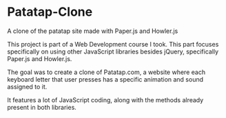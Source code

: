 # Patatap-Clone
A clone of the patatap site made with Paper.js and Howler.js

This project is part of a Web Development course I took. This part focuses specifically on using other JavaScript libraries besides jQuery, specifically Paper.js and Howler.js.

The goal was to create a clone of Patatap.com, a website where each keyboard letter that user presses has a specific animation and sound assigned to it.

It features a lot of JavaScript coding, along with the methods already present in both libraries.
